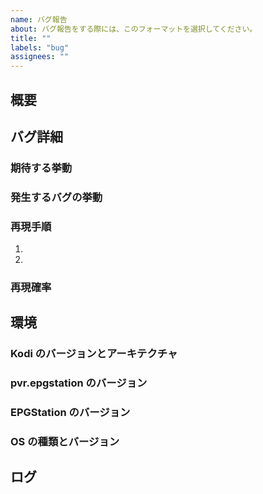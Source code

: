 ```yaml
---
name: バグ報告
about: バグ報告をする際には、このフォーマットを選択してください。
title: ""
labels: "bug"
assignees: ""
---
```


<!-- NOTE: このフォーマットに従っていない場合、再現性の確認ができずに対応不可となる場合があります。 -->

概要
---
<!-- これはコメントです。本文には反映されないので、このようなコメントは消さなくても大丈夫です。 -->
<!-- あとで再現手順や発生するバグの挙動を正確に書くので、大まかで大丈夫です。概要ですから -->
<!-- わかりやすいスクリーンショットがあれば、ここに貼り付けてください -->



バグ詳細
---

### 期待する挙動
<!-- 正しい挙動と違いがあるからこそバグが起きています。バグが起きていない場合、正しい挙動はどういったものなのかを記してください。 -->


### 発生するバグの挙動
<!-- バグによって、どのような挙動になってしまったかを記してください。 -->



### 再現手順
<!-- バグに遭遇するために行った手順を記してください -->

1. 
2. 

### 再現確率
<!-- 常に、10回中4回、一度だけ遭遇、未確認 など -->

環境
---

### Kodi のバージョンとアーキテクチャ
<!-- System Inforomationに表示されているバージョン -->
<!-- 例: Kodi 18.8 (18.8.0) Git:20200727-45686bddb1 -->
<!-- 正式リリースバージョンを使っている場合は、v18.8 という書き方でも大丈夫です -->


<!-- アーキテクチャも記してください。Windowsの場合、Store版かインストーラー版かも記してください -->
<!-- 例: インストーラー 32bit -->


### pvr.epgstation のバージョン
<!-- 例: v0.0.5 -->
<!-- 自分でビルドしている場合は、Gitリビジョン（コミットハッシュ）を記載 -->


### EPGStation のバージョン
<!-- 例: v1.7.1 -->
<!-- EPGStation互換APIを使っている場合は、詳細にその情報を記載 -->


### OS の種類とバージョン
<!-- 例: LibreELEC 9.2.3 (Leia) RPi4 -->
<!-- 例: Windows 10 Version 2004 -->

## ログ

<!-- kodi.logを開き、該当のエラー部分とその前後5行ずつ程度を含めた内容を貼り付けてください -->

```

```

<!-- 追加のスクリーンショットがあれば、ここに貼り付けてください -->
